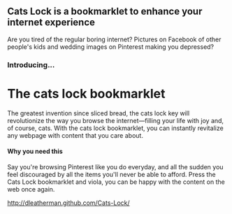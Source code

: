 ## Cats Lock is a bookmarklet to enhance your internet experience

Are you tired of the regular boring internet? Pictures on Facebook of other people's kids and wedding images on Pinterest making you depressed?

### Introducing...

# The cats lock bookmarklet

The greatest invention since sliced bread, the cats lock key will revolutionize the way you browse the internet—filling your life with joy and, of course, cats. With the cats lock bookmarklet, you can instantly revitalize any webpage with content that you care about.

#### Why you need this
 
Say you're browsing Pinterest like you do everyday, and all the sudden you feel discouraged by all the items you'll never be able to afford. Press the Cats Lock bookmarklet and viola, you can be happy with the content on the web once again.

<http://dleatherman.github.com/Cats-Lock/>